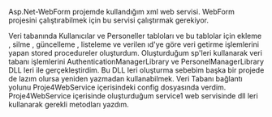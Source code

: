 Asp.Net-WebForm projemde kullandığım xml web servisi. WebForm projesini çalıştırabilmek için bu servisi çalıştırmak gerekiyor.

Veri tabanında Kullanıcılar ve Personeller tabloları ve bu tablolar için ekleme , silme , güncelleme , listeleme ve verilen ıd'ye göre veri getirme işlemlerini yapan stored procedureler oluşturdum. Oluşturduğum sp'leri kullanarak veri tabanı işlemlerini AuthenticationManagerLibrary ve PersonelManagerLibrary DLL leri ile gerçekleştirdim. Bu DLL leri oluşturma sebebim başka bir projede de lazım olursa yeniden yazmadan kullanabilmek. Veri Tabanı bağlantı yolunu Proje4WebService içerisindeki config dosyasında verdim. Proje4WebService içerisinde oluşturduğum service1 web servisinde dll leri kullanarak gerekli metodları yazdım.

